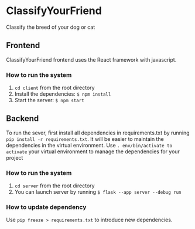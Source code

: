 # ClassifyYourFriend
Classify the breed of your dog or cat
## Frontend
ClassifyYourFriend frontend uses the React framework with javascript. 

### How to run the system
1. `cd client` from the root directory
2. Install the dependencies: `$ npm install`
3. Start the server: `$ npm start`

## Backend
To run the sever, first install all dependencies in requirements.txt by running `pip install -r requirements.txt`. 
It will be easier to maintain the dependencies in the virtual environment.
Use `. env/bin/activate to activate` your virtual environment to manage the dependencies for your project

### How to run the system
1. `cd server` from the root directory
2. You can launch server by running `$ flask --app server --debug run` 

### How to update dependency

Use `pip freeze > requirements.txt` to introduce new dependencies.